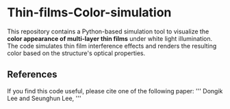 # Thin-films-Color-simulation

This repository contains a Python-based simulation tool to visualize the **color appearance of multi-layer thin films** under white light illumination. The code simulates thin film interference effects and renders the resulting color based on the structure's optical properties.

## References
If you find this code useful, please cite one of the following paper:
'''
Dongik Lee and Seunghun Lee, 
'''
